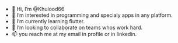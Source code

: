 - 👋 Hi, I’m @Khulood66 <Khulood khaled>
- 👀 I’m interested in programming and specialy apps in any platform.
- 🌱 I’m currently learning flutter.
- 💞️ I’m looking to collaborate on teams whos work hard.
- 📫 you reach me at my email in profile or in linkedin.
